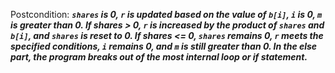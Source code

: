 Postcondition: ***`shares` is 0, `r` is updated based on the value of `b[i]`, `i` is 0, `m` is greater than 0. If shares > 0, `r` is increased by the product of `shares` and `b[i]`, and `shares` is reset to 0. If shares <= 0, `shares` remains 0, `r` meets the specified conditions, `i` remains 0, and `m` is still greater than 0. In the else part, the program breaks out of the most internal loop or if statement.***